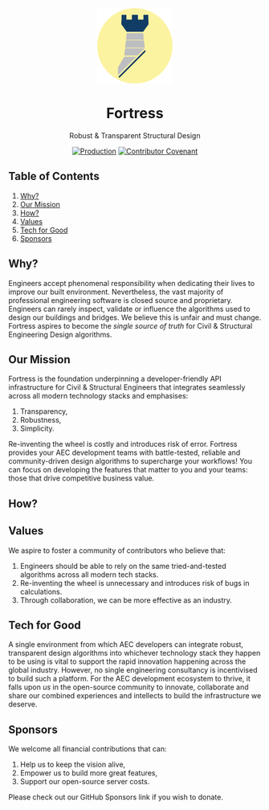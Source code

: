 <div align="center">
  <img 
    height="150px" 
    src=".github/assets/images/fortress.png" 
    alt="Blue Fortress Logo. "
  />

  <h1>Fortress</h1>
  <p>Robust & Transparent Structural Design</p>

  [![Production](https://github.com/jamesbayley/Fortress/actions/workflows/publish.yml/badge.svg)](https://github.com/jamesbayley/Fortress/actions/workflows/publish.yml)
  [![Contributor Covenant](https://img.shields.io/badge/Contributor%20Covenant-2.0-4baaaa.svg)](code_of_conduct.md)
</div>

## Table of Contents

1. [Why?](#why)
2. [Our Mission](#our-mission)
3. [How?](#how)
4. [Values](#values)
5. [Tech for Good](#tech-for-good)
6. [Sponsors](#sponsors)

## Why?

Engineers accept phenomenal responsibility when dedicating their lives to improve our built environment. Nevertheless, the vast majority of professional engineering software is closed source and proprietary. Engineers can rarely inspect, validate or influence the algorithms used to design our buildings and bridges. We believe this is unfair and must change. Fortress aspires to become the _single source of truth_ for Civil & Structural Engineering Design algorithms. 

## Our Mission

Fortress is the foundation underpinning a developer-friendly API infrastructure for Civil & Structural Engineers that integrates seamlessly across all modern technology stacks and emphasises:

1. Transparency, 
2. Robustness, 
3. Simplicity.

Re-inventing the wheel is costly and introduces risk of error. Fortress provides your AEC development teams with battle-tested, reliable and community-driven design algorithms to supercharge your workflows! You can focus on developing the features that matter to you and your teams: those that drive competitive business value.

## How?

## Values

We aspire to foster a community of contributors who believe that: 

1. Engineers should be able to rely on the same tried-and-tested algorithms across all modern tech stacks.
2. Re-inventing the wheel is unnecessary and introduces risk of bugs in calculations.
3. Through collaboration, we can be more effective as an industry.

## Tech for Good

A single environment from which AEC developers can integrate robust, transparent design algorithms into whichever technology stack they happen to be using is vital to support the rapid innovation happening across the global industry. However, no single engineering consultancy is incentivised to build such a platform. For the AEC development ecosystem to thrive, it falls upon _us_ in the open-source community to innovate, collaborate and share our combined experiences and intellects to build the infrastructure we deserve.

## Sponsors

We welcome all financial contributions that can: 

1. Help us to keep the vision alive, 
2. Empower us to build more great features,
3. Support our open-source server costs.

Please check out our GitHub Sponsors link if you wish to donate.
